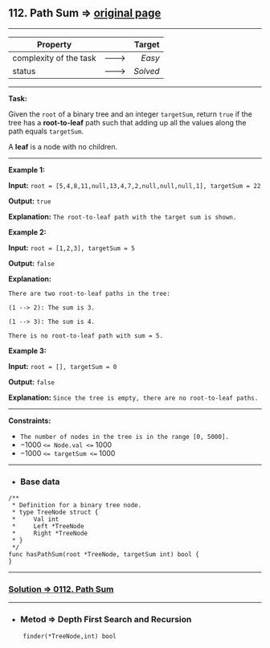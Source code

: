 ## 112. Path Sum => [original page](https://leetcode.com/problems/path-sum/description/ "https://leetcode.com/problems/path-sum/description/")

---
| Property               |      |   Target |              
|------------------------|:----:|---------:|
| complexity of the task | ---> |   _Easy_ |
| status                 | ---> | _Solved_ |

---
**Task:**

Given the `root` of a binary tree and an integer `targetSum`, return `true` if the tree has a **root-to-leaf** path such that adding up all the values along the path equals `targetSum`.

A **leaf** is a node with no children.

---
**Example 1:**

**Input:** `root = [5,4,8,11,null,13,4,7,2,null,null,null,1], targetSum = 22`

**Output:** `true`

**Explanation:** `The root-to-leaf path with the target sum is shown.`

**Example 2:**

**Input:** `root = [1,2,3], targetSum = 5`

**Output:** `false`

**Explanation:** 

`There are two root-to-leaf paths in the tree:`

`(1 --> 2): The sum is 3.`

`(1 --> 3): The sum is 4.`

`There is no root-to-leaf path with sum = 5.`

**Example 3:**

**Input:** `root = [], targetSum = 0`

**Output:** `false`

**Explanation:** `Since the tree is empty, there are no root-to-leaf paths.`

---
**Constraints:**

  *  `The number of nodes in the tree is in the range [0, 5000].`
  * $-1000$ `<= Node.val <=` $1000$
  *  $-1000$ `<= targetSum <=` $1000$
---
* ### Base data

```Golang
/**
 * Definition for a binary tree node.
 * type TreeNode struct {
 *     Val int
 *     Left *TreeNode
 *     Right *TreeNode
 * }
 */
func hasPathSum(root *TreeNode, targetSum int) bool {
}
```

---
### [Solution => 0112. Path Sum](https://github.com/Ekvo/Leetcode-problems/blob/main/Leetcode-Problems-List/0112-Path-Sum/pathSum.go "")

---
* ### Metod =>  Depth First Search and Recursion
```Golang
    finder(*TreeNode,int) bool
```
 
